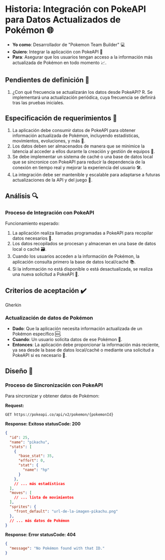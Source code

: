 # Historia: Integración con PokeAPI para Datos Actualizados de Pokémon 🌐

- **Yo como**: Desarrollador de "Pokemon Team Builder" 💻
- **Quiero**: Integrar la aplicación con PokeAPI 🤝
- **Para**: Asegurar que los usuarios tengan acceso a la información más actualizada de Pokémon en todo momento 📈.

## Pendientes de definición 📝

1. ¿Con qué frecuencia se actualizarán los datos desde PokeAPI?
   R. Se implementará una actualización periódica, cuya frecuencia se definirá tras las pruebas iniciales.

## Especificación de requerimientos 📄

1. La aplicación debe consumir datos de PokeAPI para obtener información actualizada de Pokémon, incluyendo estadísticas, movimientos, evoluciones, y más 🔄.
2. Los datos deben ser almacenados de manera que se minimice la latencia al acceder a ellos durante la creación y gestión de equipos 🚀.
3. Se debe implementar un sistema de caché o una base de datos local que se sincronice con PokeAPI para reducir la dependencia de la conexión en tiempo real y mejorar la experiencia del usuario 🛠️.
4. La integración debe ser mantenible y escalable para adaptarse a futuras actualizaciones de la API y del juego 📐.

## Análisis 🔍

### Proceso de Integración con PokeAPI

Funcionamiento esperado:

1. La aplicación realiza llamadas programadas a PokeAPI para recopilar datos necesarios 📅.
2. Los datos recopilados se procesan y almacenan en una base de datos local o caché 🗃️.
3. Cuando los usuarios acceden a la información de Pokémon, la aplicación consulta primero la base de datos local/caché 📚.
4. Si la información no está disponible o está desactualizada, se realiza una nueva solicitud a PokeAPI 🔄.

## Criterios de aceptación ✔️

Gherkin

### Actualización de datos de Pokémon

- **Dado**: Que la aplicación necesita información actualizada de un Pokémon específico 🆕.
- **Cuando**: Un usuario solicita datos de ese Pokémon 📲.
- **Entonces**: La aplicación debe proporcionar la información más reciente, ya sea desde la base de datos local/caché o mediante una solicitud a PokeAPI si es necesario 🔄.

## Diseño 🎨

### Proceso de Sincronización con PokeAPI

Para sincronizar y obtener datos de Pokémon:

**Request:**
```http
GET https://pokeapi.co/api/v2/pokemon/{pokemonId}
```

**Response: Exitoso statusCode: 200**
```json
{
  "id": 25,
  "name": "pikachu",
  "stats": [
    {
      "base_stat": 35,
      "effort": 0,
      "stat": {
        "name": "hp"
      }
    },
    // ... más estadísticas
  ],
  "moves": [
    // ... lista de movimientos
  ],
  "sprites": {
    "front_default": "url-de-la-imagen-pikachu.png"
  },
  // ... más datos de Pokémon
}
```

**Response: Error statusCode: 404**
```json
{
  "message": "No Pokémon found with that ID."
}
```
